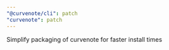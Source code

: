 ```yaml
---
"@curvenote/cli": patch
"curvenote": patch
---
```


Simplify packaging of curvenote for faster install times
